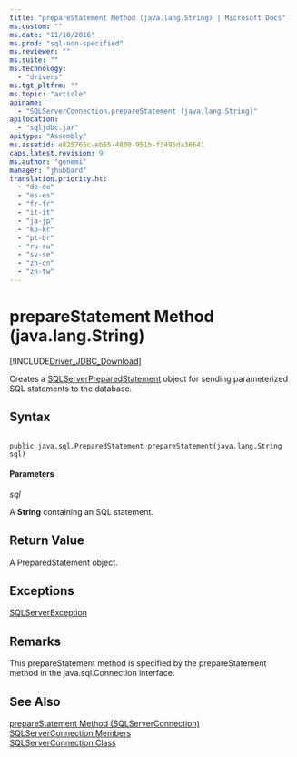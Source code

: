 ```yaml
---
title: "prepareStatement Method (java.lang.String) | Microsoft Docs"
ms.custom: ""
ms.date: "11/10/2016"
ms.prod: "sql-non-specified"
ms.reviewer: ""
ms.suite: ""
ms.technology: 
  - "drivers"
ms.tgt_pltfrm: ""
ms.topic: "article"
apiname: 
  - "SQLServerConnection.prepareStatement (java.lang.String)"
apilocation: 
  - "sqljdbc.jar"
apitype: "Assembly"
ms.assetid: e825765c-eb55-4800-951b-f3495da36641
caps.latest.revision: 9
ms.author: "genemi"
manager: "jhubbard"
translation.priority.ht: 
  - "de-de"
  - "es-es"
  - "fr-fr"
  - "it-it"
  - "ja-jp"
  - "ko-kr"
  - "pt-br"
  - "ru-ru"
  - "sv-se"
  - "zh-cn"
  - "zh-tw"
---
```

# prepareStatement Method (java.lang.String)
[!INCLUDE[Driver_JDBC_Download](../../../connect/jdbc/includes)]

  Creates a [SQLServerPreparedStatement](../../../connect/jdbc/reference/sqlserverpreparedstatement-class.md) object for sending parameterized SQL statements to the database.  
  
## Syntax  
  
```  
  
public java.sql.PreparedStatement prepareStatement(java.lang.String sql)  
```  
  
#### Parameters  
 *sql*  
  
 A **String** containing an SQL statement.  
  
## Return Value  
 A PreparedStatement object.  
  
## Exceptions  
 [SQLServerException](../../../connect/jdbc/reference/sqlserverexception-class.md)  
  
## Remarks  
 This prepareStatement method is specified by the prepareStatement method in the java.sql.Connection interface.  
  
## See Also  
 [prepareStatement Method &#40;SQLServerConnection&#41;](../../../connect/jdbc/reference/preparestatement-method--sqlserverconnection-.md)   
 [SQLServerConnection Members](../../../connect/jdbc/reference/sqlserverconnection-members.md)   
 [SQLServerConnection Class](../../../connect/jdbc/reference/sqlserverconnection-class.md)  
  
  